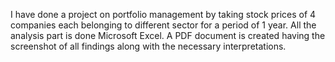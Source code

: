 I have done a project on portfolio management by taking stock prices of 4 companies each belonging to different sector for a period of 1 year. All the analysis part is done Microsoft Excel. A PDF document is created having the screenshot of all findings along with the necessary interpretations.
